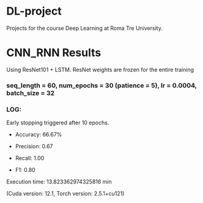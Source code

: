 # DL-project
Projects for the course Deep Learning at Roma Tre University.

# CNN_RNN Results
Using ResNet101 + LSTM. ResNet weights are frozen for the entire training
### seq_length = 60, num_epochs = 30 (patience = 5), lr = 0.0004, batch_size = 32
### LOG:
Early stopping triggered after 10 epochs.

- Accuracy: 66.67%

- Precision: 0.67

- Recall: 1.00

- F1: 0.80

Execution time: 13.823362974325816 min

(Cuda version: 12.1, Torch version: 2.5.1+cu121)